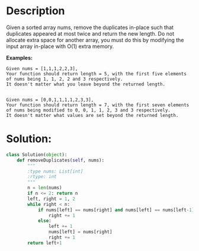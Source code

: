 # Description

Given a sorted array nums, remove the duplicates in-place such that duplicates appeared at most twice and return the new length.
Do not allocate extra space for another array, you must do this by modifying the input array in-place with O(1) extra memory.

**Examples:**
```
Given nums = [1,1,1,2,2,3],
Your function should return length = 5, with the first five elements of nums being 1, 1, 2, 2 and 3 respectively.
It doesn't matter what you leave beyond the returned length.


Given nums = [0,0,1,1,1,1,2,3,3],
Your function should return length = 7, with the first seven elements of nums being modified to 0, 0, 1, 1, 2, 3 and 3 respectively.
It doesn't matter what values are set beyond the returned length.
```

# Solution:
```python
class Solution(object):
    def removeDuplicates(self, nums):
        """
        :type nums: List[int]
        :rtype: int
        """
        n = len(nums)
        if n <= 2: return n
        left, right = 1, 2
        while right < n:
            if nums[left] == nums[right] and nums[left] == nums[left-1]:
                right += 1
            else:
                left += 1
                nums[left] = nums[right]
                right += 1
        return left+1
```

